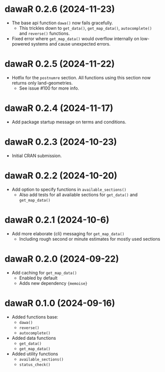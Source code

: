 # dawaR 0.2.6 (2024-11-23)

* The base api function `dawa()` now fails gracefully.
  * This trickles down to `get_data()`, `get_map_data()`, `autocomplete()` and `reverse()` functions.
* Fixed error where `get_map_data()` would overflow internally on low-powered systems and cause unexpected errors.

# dawaR 0.2.5 (2024-11-22)

* Hotfix for the `postnumre` section. All functions using this section now returns only land-geometries.
  * See issue #100 for more info.

# dawaR 0.2.4 (2024-11-17)

* Add package startup message on terms and conditions.

# dawaR 0.2.3 (2024-10-23)

* Initial CRAN submission.

# dawaR 0.2.2 (2024-10-20)

* Add option to specify functions in `available_sections()`
  * Also add tests for all available sections for `get_data()` and `get_map_data()`

# dawaR 0.2.1 (2024-10-6)

* Add more elaborate {cli} messaging for `get_map_data()`
  * Including rough second or minute estimates for mostly used sections

# dawaR 0.2.0 (2024-09-22)

* Add caching for `get_map_data()`
  * Enabled by default
  * Adds new dependency `{memoise}`

# dawaR 0.1.0 (2024-09-16)

* Added functions base:
  * `dawa()`
  * `reverse()`
  * `autocomplete()`
* Added data functions
  * `get_data()`
  * `get_map_data()`
* Added utility functions
  * `available_sections()`
  * `status_check()`
